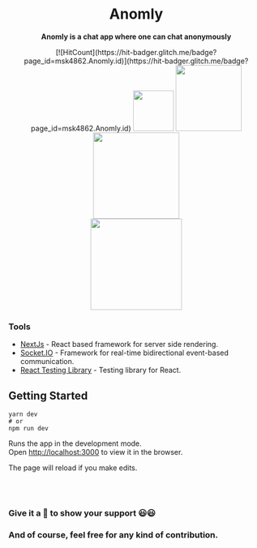 <div align="center">
    <h1>Anomly</h1>
    <p>
         <b>Anomly is a chat app where one can chat anonymously</b>
    </p>
      [![HitCount](https://hit-badger.glitch.me/badge?page_id=msk4862.Anomly.id)](https://hit-badger.glitch.me/badge?page_id=msk4862.Anomly.id)
      <img src="https://img.shields.io/github/license/msk4862/Anomly?style=flat-square" width="80">
      <img src="https://forthebadge.com/images/badges/made-with-javascript.svg" width="130">
      <img src="https://forthebadge.com/images/badges/powered-by-responsibility.svg" width="170">
      <br />
      <img src="https://forthebadge.com/images/badges/built-with-love.svg" width="180">
</div>

### Tools

- [NextJs](https://nextjs.org/) - React based framework for server side rendering. 
- [Socket.IO](https://socket.io/) - Framework for real-time bidirectional event-based communication.
- [React Testing Library](https://github.com/testing-library/react-testing-library) - Testing library for React.

## Getting Started
```
yarn dev
# or
npm run dev
```
Runs the app in the development mode.<br />
Open [http://localhost:3000](http://localhost:3000) to view it in the browser.

The page will reload if you make edits.

<br />
<br />

### Give it a 🌟 to show your support 😃😃 
### And of course, feel free for any kind of contribution.
